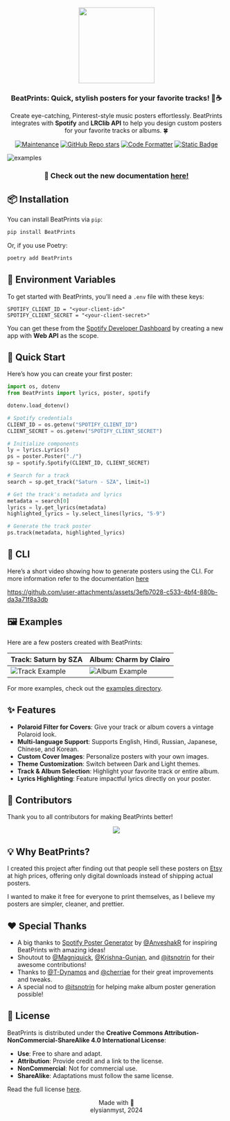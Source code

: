 <h3 align="center">
    <img src="https://i.ibb.co/CWY693F/beatprints-logo.png" width="175"/>
</h3>
<h3 align="center">
    BeatPrints: Quick, stylish posters for your favorite tracks! 🎷☕️
</h3>

<p align="center">Create eye-catching, Pinterest-style music posters effortlessly. BeatPrints integrates with <b>Spotify</b> and <b>LRClib API</b> to help you design custom posters for your favorite tracks or albums. 🍀</p>

<p align="center">
  <a href="https://gitHub.com/TrueMyst/BeatPrints/graphs/commit-activity">
    <img src="https://img.shields.io/badge/Maintained%3F-Yes-%23c4b9a6?style=for-the-badge&logo=Undertale&logoColor=%23b5a790&labelColor=%23312123" alt="Maintenance"></a>
  <a href="https://github.com/TrueMyst/BeatPrints/stargazers">
    <img alt="GitHub Repo stars" src="https://img.shields.io/github/stars/TrueMyst/BeatPrints?style=for-the-badge&logo=Apache%20Spark&logoColor=%23b5a790&labelColor=%23312123&color=%23c4b9a6"></a>
  <a href="https://github.com/psf/black">
    <img src="https://img.shields.io/badge/Code_Style-black-%23c4b9a6?style=for-the-badge&logo=CodeFactor&logoColor=%23b5a790&labelColor=%23312123" alt="Code Formatter"></a>
  <a href="https://creativecommons.org/licenses/by-nc-sa/4.0/">
    <img alt="Static Badge" src="https://img.shields.io/badge/License-CC_BY--NC--SA_4.0-%23c4b9a6?style=for-the-badge&logo=Pinboard&logoColor=%23b5a790&labelColor=%23312123"></a>
</p>

![examples](https://i.ibb.co.com/y0jKqHK/banner.png)

<h3 align="center">📔 Check out the new documentation <a href="https://beatprints.readthedocs.io/en/latest/">here!</a></h3>

## 📦 Installation

You can install BeatPrints via `pip`:

```bash
pip install BeatPrints
```

Or, if you use Poetry:

```bash
poetry add BeatPrints
```

## 🌱 Environment Variables

To get started with BeatPrints, you’ll need a `.env` file with these keys:

```env
SPOTIFY_CLIENT_ID = "<your-client-id>"
SPOTIFY_CLIENT_SECRET = "<your-client-secret>"
```

You can get these from the [Spotify Developer Dashboard](https://developer.spotify.com/dashboard/) by creating a new app with **Web API** as the scope.


## 🚀 Quick Start

Here’s how you can create your first poster:

```python
import os, dotenv
from BeatPrints import lyrics, poster, spotify

dotenv.load_dotenv()

# Spotify credentials
CLIENT_ID = os.getenv("SPOTIFY_CLIENT_ID")
CLIENT_SECRET = os.getenv("SPOTIFY_CLIENT_SECRET")

# Initialize components
ly = lyrics.Lyrics()
ps = poster.Poster("./")
sp = spotify.Spotify(CLIENT_ID, CLIENT_SECRET)

# Search for a track
search = sp.get_track("Saturn - SZA", limit=1)

# Get the track's metadata and lyrics
metadata = search[0]
lyrics = ly.get_lyrics(metadata)
highlighted_lyrics = ly.select_lines(lyrics, "5-9")

# Generate the track poster
ps.track(metadata, highlighted_lyrics)
```

## 🥞 CLI

Here’s a short video showing how to generate posters using the CLI. For more information refer to the documentation [here](https://beatprints.readthedocs.io/en/latest/guidebook/cli.html)

https://github.com/user-attachments/assets/3efb7028-c533-4bf4-880b-da3a71f8a3db

## 🖼️ Examples

Here are a few posters created with BeatPrints:

| **Track: Saturn by SZA**                                             | **Album: Charm by Clairo**                                             |
| -------------------------------------------------------------------- | ---------------------------------------------------------------------- |
| ![Track Example](https://i.ibb.co.com/q5v8J9R/saturn-by-sza-1e3.png) | ![Album Example](https://i.ibb.co.com/TcrKKXV/charm-by-clairo-f8a.png) |

For more examples, check out the [examples directory](https://github.com/TrueMyst/BeatPrints/tree/main/examples).


## ✨ Features

- **Polaroid Filter for Covers**: Give your track or album covers a vintage Polaroid look.  
- **Multi-language Support**: Supports English, Hindi, Russian, Japanese, Chinese, and Korean.  
- **Custom Cover Images**: Personalize posters with your own images.  
- **Theme Customization**: Switch between Dark and Light themes.  
- **Track & Album Selection**: Highlight your favorite track or entire album.  
- **Lyrics Highlighting**: Feature impactful lyrics directly on your poster.


## 🤝 Contributors

Thank you to all contributors for making BeatPrints better!

<p align="center">
 <a href="https://github.com/TrueMyst/BeatPrints/graphs/contributors">
  <img src="https://contrib.rocks/image?repo=TrueMyst/BeatPrints" />
 </a>
</p>


## 💡 Why BeatPrints?

I created this project after finding out that people sell these posters on [Etsy](https://www.etsy.com/market/spotify_poster) at high prices, offering only digital downloads instead of shipping actual posters. 

I wanted to make it free for everyone to print themselves, as I believe my posters are simpler, cleaner, and prettier.


## ❤️  Special Thanks

- A big thanks to [Spotify Poster Generator](https://github.com/AnveshakR/poster-generator/) by [@AnveshakR](https://github.com/AnveshakR) for inspiring BeatPrints with amazing ideas!  
- Shoutout to [@Magniquick](https://github.com/Magniquick), [@Krishna-Gunjan](https://github.com/Krishna-Gunjan), and [@itsnotrin](https://github.com/itsnotrin) for their awesome contributions!  
- Thanks to [@T-Dynamos](https://github.com/T-Dynamos) and [@cherriae](https://github.com/cherriae) for their great improvements and tweaks.  
- A special nod to [@itsnotrin](https://github.com/itsnotrin) for helping make album poster generation possible!  


## 📜 License

BeatPrints is distributed under the **Creative Commons Attribution-NonCommercial-ShareAlike 4.0 International License**:

- **Use**: Free to share and adapt.  
- **Attribution**: Provide credit and a link to the license.  
- **NonCommercial**: Not for commercial use.  
- **ShareAlike**: Adaptations must follow the same license.  

Read the full license [here](https://github.com/TrueMyst/BeatPrints/blob/main/LICENSE).  


<p align="center">
Made with 💜 <br>
elysianmyst, 2024
</p>
